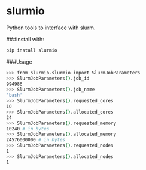 # slurmio
Python tools to interface with slurm.

###Install with:
```bash
pip install slurmio
```

###Usage
```bash
>>> from slurmio.slurmio import SlurmJobParameters
>>> SlurmJobParameters().job_id
994986
>>> SlurmJobParameters().job_name
'bash'
>>> SlurmJobParameters().requested_cores
10
>>> SlurmJobParameters().allocated_cores
24
>>> SlurmJobParameters().requested_memory
10240 # in bytes
>>> SlurmJobParameters().allocated_memory
24576000000 # in bytes
>>> SlurmJobParameters().requested_nodes
1
>>> SlurmJobParameters().allocated_nodes
1
